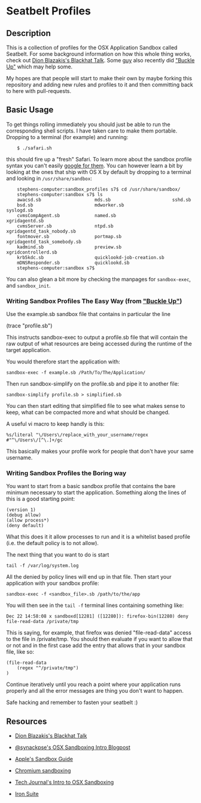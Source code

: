 # Seatbelt Profiles


## Description

This is a collection of profiles for the OSX Application  Sandbox called Seatbelt. For some background information on how this whole thing works, check out [Dion Blazakis's Blackhat Talk](http://docs.google.com/viewer?aa=v&q=cache:3ZoPr0y_aeMJ:http://dl.packetstormsecurity.net/papers/general/apple-sandbox.pdf).
Some [guy](https://github.com/hellais) also recently did ["Buckle Up"](https://github.com/hellais/Buckle-Up) which may help some.

My hopes are that people will start to make their own by maybe forking this repository and adding new rules and profiles to it and then committing back to here with pull-requests.

## Basic Usage

To get things rolling immediately you should just be able to run the corresponding shell scripts. I have taken care to make them portable. Dropping to a terminal (for example) and running:
```
    $ ./safari.sh 
```
this should fire up a "fresh" Safari.  To learn more about the sandbox profile syntax you can't easily [google for them](http://www.google.com/search?q=version+1+filetype:sb). You can however learn a bit by looking at the ones that ship with OS X by default by dropping to a terminal and looking in ```/usr/share/sandbox```:
```
    stephens-computer:sandbox_profiles s7$ cd /usr/share/sandbox/
    stephens-computer:sandbox s7$ ls
    awacsd.sb                    mds.sb                       sshd.sb
    bsd.sb                       mdworker.sb                  syslogd.sb
    cvmsCompAgent.sb             named.sb                     xgridagentd.sb
    cvmsServer.sb                ntpd.sb                      xgridagentd_task_nobody.sb
    fontmover.sb                 portmap.sb                   xgridagentd_task_somebody.sb
    kadmind.sb                   preview.sb                   xgridcontrollerd.sb
    krb5kdc.sb                   quicklookd-job-creation.sb
    mDNSResponder.sb             quicklookd.sb
    stephens-computer:sandbox s7$
```

You can also glean a bit more by checking the manpages for ```sandbox-exec```, and ```sandbox_init```.

### Writing Sandbox Profiles The Easy Way (from ["Buckle Up"](https://github.com/hellais/Buckle-Up#how-to-write-a-sandbox-profile))

Use the example.sb sandbox file that contains in particular the line

   (trace "profile.sb")

This instructs sandbox-exec to output a profile.sb file that will contain
the raw output of what resources are being accessed during the runtime of the
target application.

You would therefore start the application with:

    sandbox-exec -f example.sb /Path/To/The/Application/

Then run sandbox-simplify on the profile.sb and pipe it to another file:

    sandbox-simplify profile.sb > simplified.sb

You can then start editing that simplified file to see what makes sense to keep,
what can be compacted more and what should be changed.

A useful vi macro to keep handly is this:

    %s/literal "\/Users\/replace_with_your_username/regex #"^\/Users\/[^\.]+/gc

This basically makes your profile work for people that don't have your same username.

### Writing Sandbox Profiles the Boring way

You want to start from a basic sandbox profile that contains the bare minimum necessary to start the application.
Something along the lines of this is a good starting point:

    (version 1)
    (debug allow)
    (allow process*)
    (deny default)

What this does it it allow processes to run and it is a whitelist based profile (i.e. the default policy is
to not allow).

The next thing that you want to do is start

    tail -f /var/log/system.log

All the denied by policy lines will end up in that file. Then start your application with your sandbox profile:

    sandbox-exec -f <sandbox_file>.sb /path/to/the/app

You will then see in the `tail -f` terminal lines containing something like:

    Dec 22 14:58:08 x sandboxd[12281] ([12280]): firefox-bin(12280) deny file-read-data /private/tmp

This is saying, for example, that firefox was denied "file-read-data" access to the file in /private/tmp.
You should then evaluate if you want to allow that or not and in the first case add the entry that allows
that in your sandbox file, like so:

    (file-read-data
        (regex "^/private/tmp")
    )

Continue iteratively until you reach a point where your application runs properly and all the error messages
are thing you don't want to happen.

Safe hacking and remember to fasten your seatbelt :)

## Resources

- [Dion Blazakis's Blackhat Talk](http://docs.google.com/viewer?aa=v&q=cache:3ZoPr0y_aeMJ:https://media.blackhat.com/bh-dc-11/Blazakis/BlackHat_DC_2011_Blazakis_Apple_Sandbox-wp.pdf)

- [@synackpse's OSX Sandboxing Intro Blogpost](http://blog.squarelemon.com/blog/2015/02/10/os-x-sandbox-quickstart/)

- [Apple's Sandbox Guide](http://reverse.put.as/wp-content/uploads/2011/09/Apple-Sandbox-Guide-v1.0.pdf)

- [Chromium sandboxing](http://www.chromium.org/developers/design-documents/sandbox/osx-sandboxing-design)

- [Tech Journal's Intro to OSX Sandboxing](http://techjournal.318.com/security/a-brief-introduction-to-mac-os-x-sandbox-technology/)

- [Iron Suite](https://www.romab.com/ironsuite/)

